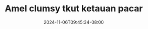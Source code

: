 --- 
title: "Amel clumsy tkut ketauan pacar"
description: "nonton bokep Amel clumsy tkut ketauan pacar tiktok video full baru"
date: 2024-11-06T09:45:34-08:00
file_code: "5lycyfejep82"
draft: false
cover: "3qdqrzr7vndg7eez.jpg"
tags: ["Amel", "clumsy", "tkut", "ketauan", "pacar", "bokep-indo", "bokep-viral", "bokep-ig"]
length: 3907
fld_id: "1482658"
foldername: "Amel clumsy"
categories: ["Amel clumsy"]
views: 0
---